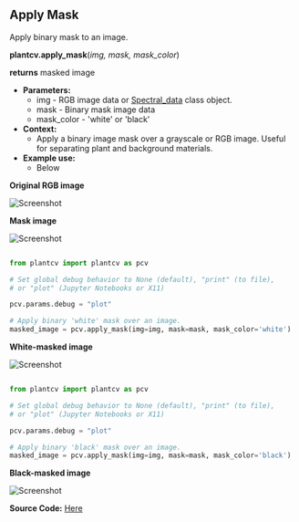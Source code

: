 ## Apply Mask

Apply binary mask to an image.

**plantcv.apply_mask**(*img, mask, mask_color*)

**returns** masked image

- **Parameters:**
    - img - RGB image data or [Spectral_data](Spectral_data.md) class object. 
    - mask - Binary mask image data
    - mask_color - 'white' or 'black'
- **Context:**
    - Apply a binary image mask over a grayscale or RGB image. Useful for separating plant and background materials.
- **Example use:**
    - Below


**Original RGB image**

![Screenshot](img/documentation_images/apply_mask/original_image.jpg)

**Mask image**

![Screenshot](img/documentation_images/apply_mask/mask.jpg)

```python

from plantcv import plantcv as pcv

# Set global debug behavior to None (default), "print" (to file), 
# or "plot" (Jupyter Notebooks or X11)

pcv.params.debug = "plot"

# Apply binary 'white' mask over an image. 
masked_image = pcv.apply_mask(img=img, mask=mask, mask_color='white')

```

**White-masked image**

![Screenshot](img/documentation_images/apply_mask/white_masked_image.jpg)

```python

from plantcv import plantcv as pcv

# Set global debug behavior to None (default), "print" (to file), 
# or "plot" (Jupyter Notebooks or X11)

pcv.params.debug = "plot"

# Apply binary 'black' mask over an image.
masked_image = pcv.apply_mask(img=img, mask=mask, mask_color='black')

```
  
**Black-masked image**

![Screenshot](img/documentation_images/apply_mask/black_masked_image.jpg)

**Source Code:** [Here](https://github.com/danforthcenter/plantcv/blob/main/plantcv/plantcv/apply_mask.py)
